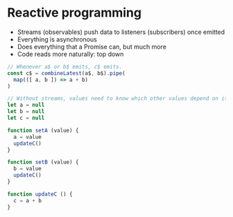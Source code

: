 # Reactive programming

- Streams (observables) push data to listeners (subscribers) once emitted
- Everything is asynchronous
- Does everything that a Promise can, but much more
- Code reads more naturally: top down

```js
// Whenever a$ or b$ emits, c$ emits.
const c$ = combineLatest(a$, b$).pipe(
  map(([ a, b ]) => a + b)
)
```

```js
// Without streams, values need to know which other values depend on it.
let a = null
let b = null
let c = null

function setA (value) {
  a = value
  updateC()
}

function setB (value) {
  b = value
  updateC()
}

function updateC () {
  c = a + b
}
```
